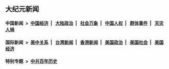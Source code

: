 ## 大纪元新闻

#### 中国新闻 &nbsp;>&nbsp; [中国经济](indexes/ncid283/README.md?07172045) &nbsp;| &nbsp; [大陆政治](indexes/ncid277/README.md?07172045) &nbsp;| &nbsp; [社会万象](indexes/ncid282/README.md?07172045) &nbsp;| &nbsp; [中国人权](indexes/ncid278/README.md?07172045) &nbsp;| &nbsp; [群体事件](indexes/ncid279/README.md?07172045) &nbsp;| &nbsp; [天灾人祸](indexes/ncid280/README.md?07172045)

#### 国际新闻 &nbsp;>&nbsp; [美中关系](indexes/nf1412576/README.md?07172045) &nbsp;| &nbsp; [台湾新闻](indexes/ncid1349361/README.md?07172045) &nbsp;| &nbsp; [香港新闻](indexes/ncid1349362/README.md?07172045) &nbsp;| &nbsp; [美国政治](indexes/ncid1078159/README.md?07172045) &nbsp;| &nbsp; [美国社会](indexes/ncid1078160/README.md?07172045) &nbsp;| &nbsp; [美国经济](indexes/ncid1078158/README.md?07172045)

#### 特别专题 &nbsp;>&nbsp; [中共百年历史](https://github.com/epoch-news/epoch-special/blob/master/README.md?07172045)  
